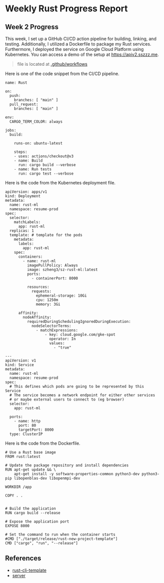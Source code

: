 # Weekly Rust Progress Report


## Week 2 Progress

This week, I set up a GitHub CI/CD action pipeline for building, linking, and testing. Additionally, I utilized a Dockerfile to package my Rust services. Furthermore, I deployed the service on Google Cloud Platform using Kubernetes. You can access a demo of the setup at https://apiv2.sszzz.me.
> file is located at [.github/workflows](https://github.com/szheng3/rust-new-project-template/tree/main/.github/workflows)

Here is one of the code snippet from the CI/CD pipeline.
```
name: Rust

on:
  push:
    branches: [ "main" ]
  pull_request:
    branches: [ "main" ]

env:
  CARGO_TERM_COLOR: always

jobs:
  build:

    runs-on: ubuntu-latest

    steps:
    - uses: actions/checkout@v3
    - name: Build
      run: cargo build --verbose
    - name: Run tests
      run: cargo test --verbose
```

Here is the code from the Kubernetes deployment file.
```
apiVersion: apps/v1
kind: Deployment
metadata:
  name: rust-ml
  namespace: resume-prod
spec:
  selector:
    matchLabels:
      app: rust-ml
  replicas: 1
  template: # template for the pods
    metadata:
      labels:
        app: rust-ml
    spec:
      containers:
        - name: rust-ml
          imagePullPolicy: Always
          image: szheng3/sz-rust-ml:latest
          ports:
            - containerPort: 8000

          resources:
            requests:
              ephemeral-storage: 10Gi
              cpu: 1250m
              memory: 3Gi

      affinity:
        nodeAffinity:
          requiredDuringSchedulingIgnoredDuringExecution:
            nodeSelectorTerms:
              - matchExpressions:
                  - key: cloud.google.com/gke-spot
                    operator: In
                    values:
                      - "true"

---
apiVersion: v1
kind: Service
metadata:
  name: rust-ml
  namespace: resume-prod
spec:
  # This defines which pods are going to be represented by this Service
  # The service becomes a network endpoint for either other services
  # or maybe external users to connect to (eg browser)
  selector:
    app: rust-ml

  ports:
    - name: http
      port: 80
      targetPort: 8000
  type: ClusterIP
```

Here is the code from the Dockerfile.
```
# Use a Rust base image
FROM rust:latest

# Update the package repository and install dependencies
RUN apt-get update && \
    apt-get install -y software-properties-common python3-dev python3-pip libopenblas-dev libopenmpi-dev

WORKDIR /app

COPY . .


# Build the application
RUN cargo build --release

# Expose the application port
EXPOSE 8000

# Set the command to run when the container starts
#CMD ["./target/release/rust-new-project-template"]
CMD ["cargo", "run", "--release"]

```

## References

* [rust-cli-template](https://github.com/kbknapp/rust-cli-template)
* [server](https://codevoweb.com/build-a-simple-api-with-rust-and-actix-web/)